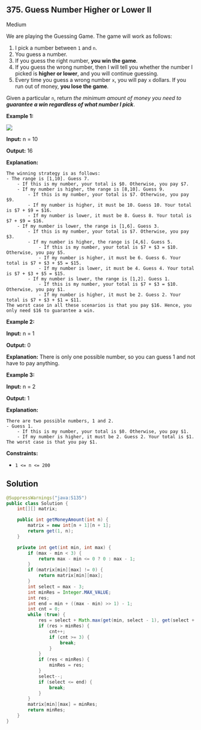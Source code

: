 ## 375\. Guess Number Higher or Lower II

Medium

We are playing the Guessing Game. The game will work as follows:

1.  I pick a number between `1` and `n`.
2.  You guess a number.
3.  If you guess the right number, **you win the game**.
4.  If you guess the wrong number, then I will tell you whether the number I picked is **higher or lower**, and you will continue guessing.
5.  Every time you guess a wrong number `x`, you will pay `x` dollars. If you run out of money, **you lose the game**.

Given a particular `n`, return _the minimum amount of money you need to **guarantee a win regardless of what number I pick**_.

**Example 1:**

![](https://assets.leetcode.com/uploads/2020/09/10/graph.png)

**Input:** n = 10

**Output:** 16

**Explanation:**

    The winning strategy is as follows:
    - The range is [1,10]. Guess 7. 
        - If this is my number, your total is $0. Otherwise, you pay $7. 
        - If my number is higher, the range is [8,10]. Guess 9. 
            - If this is my number, your total is $7. Otherwise, you pay $9. 
            - If my number is higher, it must be 10. Guess 10. Your total is $7 + $9 = $16. 
            - If my number is lower, it must be 8. Guess 8. Your total is $7 + $9 = $16. 
        - If my number is lower, the range is [1,6]. Guess 3. 
            - If this is my number, your total is $7. Otherwise, you pay $3. 
            - If my number is higher, the range is [4,6]. Guess 5. 
                - If this is my number, your total is $7 + $3 = $10. Otherwise, you pay $5. 
                - If my number is higher, it must be 6. Guess 6. Your total is $7 + $3 + $5 = $15. 
                - If my number is lower, it must be 4. Guess 4. Your total is $7 + $3 + $5 = $15. 
            - If my number is lower, the range is [1,2]. Guess 1. 
                - If this is my number, your total is $7 + $3 = $10. Otherwise, you pay $1. 
                - If my number is higher, it must be 2. Guess 2. Your total is $7 + $3 + $1 = $11.
    The worst case in all these scenarios is that you pay $16. Hence, you only need $16 to guarantee a win.

**Example 2:**

**Input:** n = 1

**Output:** 0

**Explanation:** There is only one possible number, so you can guess 1 and not have to pay anything.

**Example 3:**

**Input:** n = 2

**Output:** 1

**Explanation:**

    There are two possible numbers, 1 and 2.
    - Guess 1.
        - If this is my number, your total is $0. Otherwise, you pay $1.
        - If my number is higher, it must be 2. Guess 2. Your total is $1.
    The worst case is that you pay $1.

**Constraints:**

*   `1 <= n <= 200`

## Solution

```java
@SuppressWarnings("java:S135")
public class Solution {
    int[][] matrix;

    public int getMoneyAmount(int n) {
        matrix = new int[n + 1][n + 1];
        return get(1, n);
    }

    private int get(int min, int max) {
        if (max - min < 3) {
            return max - min <= 0 ? 0 : max - 1;
        }
        if (matrix[min][max] != 0) {
            return matrix[min][max];
        }
        int select = max - 3;
        int minRes = Integer.MAX_VALUE;
        int res;
        int end = min + ((max - min) >> 1) - 1;
        int cnt = 0;
        while (true) {
            res = select + Math.max(get(min, select - 1), get(select + 1, max));
            if (res > minRes) {
                cnt++;
                if (cnt >= 3) {
                    break;
                }
            }
            if (res < minRes) {
                minRes = res;
            }
            select--;
            if (select <= end) {
                break;
            }
        }
        matrix[min][max] = minRes;
        return minRes;
    }
}
```